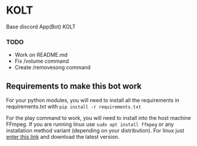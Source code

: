 # KOLT
Base discord App(Bot) KOLT

### TODO
- Work on README.md
- Fix /volume command
- Create /removesong command

## Requirements to make this bot work
For your python modules, you will need to install all the requirements in requirements.txt with
``` pip install -r requirements.txt ```

For the play command to work, you will need to install into the host machine FFmpeg.
If you are running linux use ``` sudo apt install ffmpeg ``` or any installation method variant (depending on your distribution).
For linux just [enter this link](https://ffmpeg.org/download.html) and download the latest version.